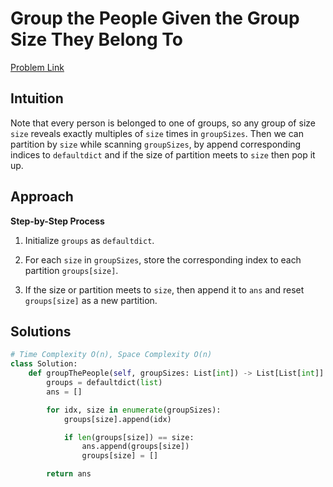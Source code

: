 **Group the People Given the Group Size They Belong To**
=
[Problem Link](https://leetcode.com/problems/group-the-people-given-the-group-size-they-belong-to/description)

## Intuition
Note that every person is belonged to one of groups, so any group of size `size` reveals exactly 
multiples of `size` times in `groupSizes`. Then we can partition by `size` while scanning `groupSizes`, by 
append corresponding indices to `defaultdict` and if the size of partition meets to `size` then pop it up.

## Approach
**Step-by-Step Process**

1. Initialize `groups` as `defaultdict`.
  
2. For each `size` in `groupSizes`, store the corresponding index to each partition `groups[size]`.

3. If the size or partition meets to `size`, then append it to `ans` and reset `groups[size]` as a new partition.
  
## Solutions
```python
# Time Complexity O(n), Space Complexity O(n)
class Solution:
    def groupThePeople(self, groupSizes: List[int]) -> List[List[int]]:
        groups = defaultdict(list)
        ans = []

        for idx, size in enumerate(groupSizes):
            groups[size].append(idx)

            if len(groups[size]) == size:
                ans.append(groups[size])
                groups[size] = []

        return ans
```
